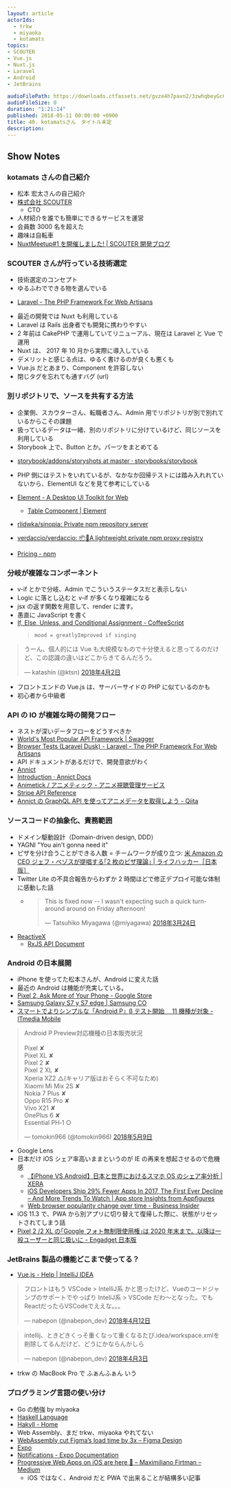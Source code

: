 ```yaml
---
layout: article
actorIds:
  - trkw
  - miyaoka
  - kotamats
topics:
- SCOUTER
- Vue.js
- Nuxt.js
- Laravel
- Android
- JetBrains

audioFilePath: https://downloads.ctfassets.net/gvze4h7pavn2/3zwhqbeyGc0uCUmQeaCu6w/0422ce5bfcc00063bc8a4fb86d7c3bc5/40.mp3
audioFileSize: 0
duration: "1:21:14"
published: 2018-05-11 00:00:00 +0900
title: 40. kotamatsさん　タイトル未定
description:
---
```


## Show Notes

### kotamats さんの自己紹介

* 松本 宏太さんの自己紹介
* [株式会社 SCOUTER](https://corp.scouter.co.jp/)
  * CTO
* 人材紹介を誰でも簡単にできるサービスを運営
* 会員数 3000 名を超えた
* 趣味は自転車
* [NuxtMeetup#1 を開催しました! | SCOUTER 開発ブログ](https://www.wantedly.com/companies/scouter/post_articles/113944)

### SCOUTER さんが行っている技術選定

* 技術選定のコンセプト
* ゆるふわでできる物を選んでいる

- [Laravel - The PHP Framework For Web Artisans](https://laravel.com/)

* 最近の開発では Nuxt も利用している
* Laravel は Rails 出身者でも開発に携わりやすい
* 2 年前は CakePHP で運用していてリニューアル、現在は Laravel と Vue で運用
* Nuxt は、 2017 年 10 月から実際に導入している
* デメリットと感じる点は、ゆるく書けるのが良くも悪くも
* Vue.js だとあまり、Component を許容しない
* 閉じタグを忘れても通すバグ (url)

### 別リポジトリで、ソースを共有する方法

* 企業側、スカウターさん、転職者さん、Admin 用でリポジトリが別で別れているからこその課題
* 扱っているデータは一緒、別のリポジトリに分けているけど、同じソースを利用している
* Storybook 上で、Button とか。パーツをまとめてる

- [storybook/addons/storyshots at master · storybooks/storybook](https://github.com/storybooks/storybook/tree/master/addons/storyshots)

* PHP 側にはテストをいれているが、なかなか回帰テストには踏み入れれていないから、ElementUI などを見て参考にしている
* [Element - A Desktop UI Toolkit for Web](http://element.eleme.io/#/en-US)

  * [Table Component | Element](http://element.eleme.io/#/en-US/component/table#table)

- [rlidwka/sinopia: Private npm repository server](https://github.com/rlidwka/sinopia)

* [verdaccio/verdaccio: 📦🔐A lightweight private npm proxy registry](https://github.com/verdaccio/verdaccio)

- [Pricing - npm](https://www.npmjs.com/pricing)

### 分岐が複雑なコンポーネント

* v-if とかで分岐、Admin でこういうステータスだと表示しない
* Logic に落とし込むと v-if が多くなり複雑になる
* jsx の返す関数を用意して、render に渡す。
* 愚直に JavaScript を書く
* [If, Else, Unless, and Conditional Assignment - CoffeeScript](http://coffeescript.org/#conditionals)
  > `mood = greatlyImproved if singing`

<blockquote class="twitter-tweet" data-lang="ja"><p lang="ja" dir="ltr">うーん、個人的には Vue も大規模なもので十分使えると思ってるのだけど、この認識の違いはどこからきてるんだろう。</p>&mdash; katashin (@ktsn) <a href="https://twitter.com/ktsn/status/980613072493592576?ref_src=twsrc%5Etfw">2018年4月2日</a></blockquote>
<script async src="https://platform.twitter.com/widgets.js" charset="utf-8"></script>

* フロントエンドの Vue.js は、サーバーサイドの PHP に似ているのかも
* 初心者から中級者

### API の IO が複雑な時の開発フロー

* ネストが深いデータフローをどうすべきか
* [World's Most Popular API Framework | Swagger](https://swagger.io/)
* [Browser Tests (Laravel Dusk) - Laravel - The PHP Framework For Web Artisans](https://laravel.com/docs/5.4/dusk)
* API ドキュメントがあるだけで、開発意欲がわく
* [Annict](https://annict.jp/)
* [Introduction · Annict Docs](https://docs.annict.com/ja/)
* [Animetick / アニメティック - アニメ視聴管理サービス](http://animetick.net/)
* [Stripe API Reference](https://stripe.com/docs/api)
* [Annict の GraphQL API を使ってアニメデータを取得しよう - Qiita](https://qiita.com/shimbaco/items/e3f2f8650b08e1e060bd)

### ソースコードの抽象化、責務範囲

* ドメイン駆動設計（Domain-driven design, DDD）
* YAGNI "You ain't gonna need it"
* ピザを分け合うことができる人数 = チームワークが成り立つ: [米 Amazon の CEO ジェフ・ベゾスが提唱する｢2 枚のピザ理論｣ | ライフハッカー［日本版］](https://www.lifehacker.jp/2014/11/141118two_pizza_rule.html)
* Twitter Lite の不具合報告からわずか 2 時間ほどで修正デプロイ可能な体制に感動した話
  * <blockquote class="twitter-tweet" data-lang="ja"><p lang="en" dir="ltr">This is fixed now -- I wasn&#39;t expecting such a quick turnaround around on Friday afternoon!</p>&mdash; Tatsuhiko Miyagawa (@miyagawa) <a href="https://twitter.com/miyagawa/status/977351828495978497?ref_src=twsrc%5Etfw">2018年3月24日</a></blockquote>
* [ReactiveX](http://reactivex.io/)
  * [RxJS API Document](http://reactivex.io/rxjs/)

### Android の日本展開

* iPhone を使ってた松本さんが、Android に変えた話
* 最近の Android は機能が充実している。
* [Pixel 2, Ask More of Your Phone - Google Store](https://store.google.com/us/product/pixel_2?hl=en-US)
* [Samsung Galaxy S7 y S7 edge | Samsung CO](http://www.samsung.com/co/smartphones/galaxy-s7/overview/)
* [スマートでよりシンプルな「Android P」β テスト開始　 11 機種が対象 - ITmedia Mobile](http://www.itmedia.co.jp/mobile/articles/1805/09/news078.html)

<blockquote class="twitter-tweet" data-lang="ja"><p lang="ja" dir="ltr">Android P Preview対応機種の日本販売状況<br><br>Pixel ✘<br>Pixel XL ✘<br>Pixel 2 ✘<br>Pixel 2 XL ✘<br>Xperia XZ2 △(キャリア版はおそらく不可なため)<br>Xiaomi Mi Mix 2S ✘<br>Nokia 7 Plus ✘<br>Oppo R15 Pro ✘<br>Vivo X21 ✘<br>OnePlus 6 ✘<br>Essential PH‑1 ○</p>&mdash; tomokin966 (@tomokin966) <a href="https://twitter.com/tomokin966/status/994084357471199234?ref_src=twsrc%5Etfw">2018年5月9日</a></blockquote>
<script async src="https://platform.twitter.com/widgets.js" charset="utf-8"></script>

* Google Lens
* 日本だけ iOS シェア率高いままというのが IE の再来を想起させるので危機感
  * [【iPhone VS Android】日本と世界におけるスマホ OS のシェア率分析 | XERA](https://xera.jp/entry/iphone-android-share)
  * [iOS Developers Ship 29% Fewer Apps In 2017, The First Ever Decline – And More Trends To Watch | App store Insights from Appfigures](https://blog.appfigures.com/ios-developers-ship-less-apps-for-first-time/)
  * [Web browser popularity change over time - Business Insider](http://www.businessinsider.com/web-browser-popularity-since-2008-2016-7)
* iOS 11.3 で、PWA から別アプリに切り替えて復帰した際に、状態がリセットされてしまう話
* [Pixel 2 /2 XL の｢Google フォト無制限使用権｣は 2020 年末まで。以降は一般ユーザーと同じ扱いに - Engadget 日本版](https://japanese.engadget.com/2017/10/06/pixel-2-2-xl-google-2020/)

### JetBrains 製品の機能どこまで使ってる？

* [Vue.js - Help | IntelliJ IDEA](https://www.jetbrains.com/help/idea/vue-js.html)

<blockquote class="twitter-tweet" data-lang="ja"><p lang="ja" dir="ltr">フロントはもう VSCode &gt; IntelliJ系 かと思ったけど、Vueのコードジャンプのサポートでやっぱり InteliJ系 &gt; VSCode だわ〜となった。でもReactだったらVSCodeでええな。。。</p>&mdash; nabepon (@nabepon_dev) <a href="https://twitter.com/nabepon_dev/status/984230482576490496?ref_src=twsrc%5Etfw">2018年4月12日</a></blockquote>
<script async src="https://platform.twitter.com/widgets.js" charset="utf-8"></script>

<blockquote class="twitter-tweet" data-lang="ja"><p lang="ja" dir="ltr">intellij、ときどきくっそ重くなって重くなるたび.idea/workspace.xmlを削除してるんだけど、どうにかならんかしら</p>&mdash; nabepon (@nabepon_dev) <a href="https://twitter.com/nabepon_dev/status/981010813988163584?ref_src=twsrc%5Etfw">2018年4月3日</a></blockquote>
<script async src="https://platform.twitter.com/widgets.js" charset="utf-8"></script>

* trkw の MacBook Pro で ふぁんふぁん いう

### プログラミング言語の使い分け

* Go の勉強 by miyaoka
* [Haskell Language](https://www.haskell.org/)
* [Hakyll - Home](https://jaspervdj.be/hakyll/)
* Web Assembly、まだ trkw、miyaoka やれてない
* [WebAssembly cut Figma’s load time by 3x – Figma Design](https://blog.figma.com/webassembly-cut-figmas-load-time-by-3x-76f3f2395164)
* [Expo](https://expo.io/)
* [Notifications - Expo Documentation](https://docs.expo.io/versions/v25.0.0/sdk/notifications.html#content)
* [Progressive Web Apps on iOS are here 🚀 – Maximiliano Firtman – Medium](https://medium.com/@firt/progressive-web-apps-on-ios-are-here-d00430dee3a7)
  * iOS ではなく、Android だと PWA で出来ることが結構多い記事
